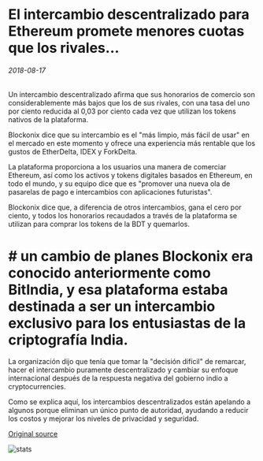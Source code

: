 # El intercambio descentralizado para Ethereum promete menores cuotas que los rivales...

###### 2018-08-17

Un intercambio descentralizado afirma que sus honorarios de comercio son considerablemente más bajos que los de sus rivales, con una tasa del uno por ciento reducida al 0,03 por ciento cada vez que utilizan los tokens nativos de la plataforma.

Blockonix dice que su intercambio es el "más limpio, más fácil de usar" en el mercado en este momento y ofrece una experiencia más rentable que los gustos de EtherDelta, IDEX y ForkDelta.

La plataforma proporciona a los usuarios una manera de comerciar Ethereum, así como los activos y tokens digitales basados en Ethereum, en todo el mundo, y su equipo dice que es "promover una nueva ola de pasarelas de pago e intercambios con aplicaciones futuristas".

Blockonix dice que, a diferencia de otros intercambios, gana el cero por ciento, y todos los honorarios recaudados a través de la plataforma se utilizan para comprar los tokens de la BDT y quemarlos.

# # un cambio de planes Blockonix era conocido anteriormente como BitIndia, y esa plataforma estaba destinada a ser un intercambio exclusivo para los entusiastas de la criptografía India.

La organización dijo que tenía que tomar la "decisión difícil" de remarcar, hacer el intercambio puramente descentralizado y cambiar su enfoque internacional después de la respuesta negativa del gobierno indio a cryptocurrencies.

Como se explica aquí, los intercambios descentralizados están apelando a algunos porque eliminan un único punto de autoridad, ayudando a reducir los costos y mejorar los niveles de privacidad y seguridad.

[Original source](https://cointelegraph.com/news/decentralized-exchange-for-ethereum-promises-lower-fees-than-rivals)

![stats](https://c.statcounter.com/11760860/0/a89fa40b/1/ "stats")